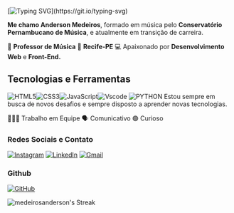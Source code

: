 
[![Typing SVG](https://readme-typing-svg.herokuapp.com?font=Edu+Australia+VIC+WA+NT+Hand+Guides&size=20&pause=1000&color=6F06DC&width=435&lines=Ol%C3%A1+Mundo%2C+Bem+vindo+ao+meu+README!)](https://git.io/typing-svg)

__Me chamo Anderson Medeiros__, formado em música pelo __Conservatório Pernambucano de Música__, e atualmente em transição de carreira.

🎸 __Professor de Música__ 🏡 __Recife-PE__ 
💻 Apaixonado por __Desenvolvimento Web__ e __Front-End.__

## __Tecnologias e Ferramentas__ ##

![HTML5](https://img.shields.io/badge/HTML5-purple?style=for-the-badge&logo=html5&logoColor=white)![CSS3](https://img.shields.io/badge/CSS3-gray?style=for-the-badge&logo=css3&logoColor=white)![JavaScript](https://img.shields.io/badge/JavaScript-purple?style=for-the-badge&logo=javascript&logoColor=white)![Vscode](https://img.shields.io/badge/Vscode-gray?style=for-the-badge&logo=visual-studio-code&logoColor=white)
![PYTHON](https://img.shields.io/badge/python-purple?style=for-the-badge&logo=visual-studio-code&logoColor=white)
Estou sempre em busca de novos desafios e sempre disposto a aprender novas tecnologias. 

👷🏻‍♂️ Trabalho em Equipe 
🗣 Comunicativo 🟢 Curioso


### __Redes Sociais e Contato__ ###

[![Instagram](https://img.shields.io/badge/-Instagram-purple?style=for-the-badge&logo=instagram&logoColor=white)](https://www.instagram.com/andersomedeiros_/) [![LinkedIn](https://img.shields.io/badge/LinkedIn-gray?style=for-the-badge&logo=linkedin&logoColor=white)](https://www.linkedin.com/in/andersomedeiros/) 
	[![Gmail](https://img.shields.io/badge/Gmail-purple?style=for-the-badge&logo=gmail&logoColor=white)](mailto:contato.harmonicamente@gmail.com)

### __Github__ ###

[![GitHub](https://img.shields.io/badge/GitHub-purple?style=for-the-badge&logo=github&logoColor=white)](https://github.com/medeirosanderson)

![medeirosanderson's Streak](https://github-readme-streak-stats.herokuapp.com/?user=medeirosanderson&theme=radical&hide_border=false)
